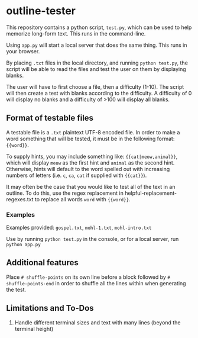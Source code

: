 # outline-tester

This repository contains a python script, `test.py`, which 
can be used to help memorize long-form text. This runs in 
the command-line.

Using `app.py` will start a local server that does the same 
thing. This runs in your browser.

By placing `.txt` files in the local directory, and running
`python test.py`, the script will be able to read the files
and test the user on them by displaying blanks.

The user will have to first choose a file, then a 
difficulty (1-10). The script will then create a test with
blanks according to the difficulty. A difficulty of 0 will 
display no blanks and a difficulty of >100 will display
all blanks. 

## Format of testable files

A testable file is a `.txt` plaintext UTF-8 encoded file.
In order to make a word something that will be tested,
it must be in the following format: `{{word}}`. 

To supply hints, you may include something like:
`{{cat|meow,animal}}`, which will display `meow` as the 
first hint and `animal` as the second hint. Otherwise, 
hints will default to the word spelled out with increasing
numbers of letters (i.e. `c`, `ca`, `cat` if supplied with
`{{cat}}`). 

It may often be the case that you would like to test all
of the text in an outline. To do this, use the regex 
replacement in helpful-replacement-regexes.txt to replace
all words `word` with `{{word}}`.

### Examples

Examples provided: `gospel.txt`, `mohl-1.txt`, `mohl-intro.txt`

Use by running `python test.py` in the console, or for a local server, run `python app.py`

## Additional features

Place `# shuffle-points` on its own line before a block
followed by `# shuffle-points-end` in order to shuffle
all the lines within when generating the test.

## Limitations and To-Dos

1. Handle different terminal sizes and text with many 
lines (beyond the terminal height)
